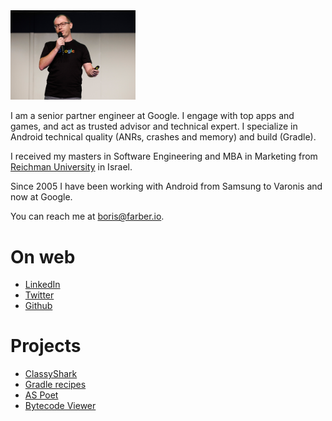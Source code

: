
<img src="img/Header.jpg" width="200"/>

I am a senior partner engineer at Google. I engage with top apps and games, and act 
as trusted advisor and technical expert. I specialize in Android technical quality
(ANRs, crashes and memory) and build (Gradle).

I received my masters in Software Engineering and MBA in Marketing from [Reichman 
University](https://www.runi.ac.il/en/) in Israel.

Since 2005 I have been working with Android from Samsung to Varonis and now at Google.

You can reach me at <boris@farber.io>.

# On web
* [LinkedIn](https://www.linkedin.com/in/borisfarber/) 
* [Twitter](https://x.com/BorisFarber) 
* [Github](https://github.com/borisf) 

# Projects
* [ClassyShark](https://github.com/google/android-classyshark) 
* [Gradle recipes](https://github.com/android/gradle-recipes) 
* [AS Poet](https://github.com/android/android-studio-poet)
* [Bytecode Viewer](https://github.com/borisf/classyshark-bytecode-viewer)
